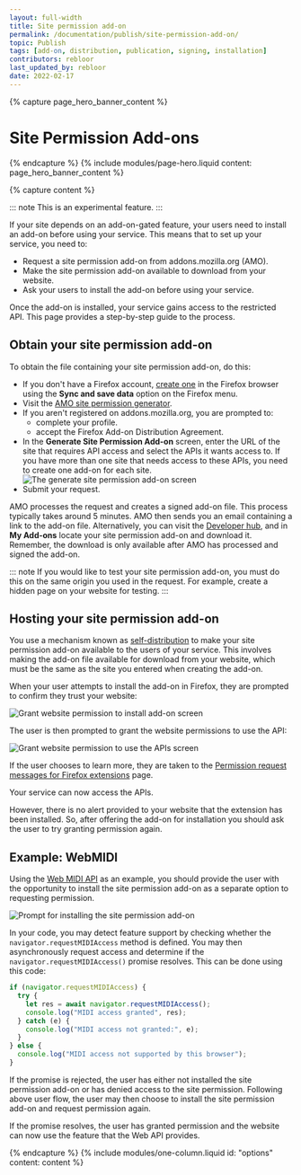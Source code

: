 ```yaml
---
layout: full-width
title: Site permission add-on
permalink: /documentation/publish/site-permission-add-on/
topic: Publish
tags: [add-on, distribution, publication, signing, installation]
contributors: rebloor
last_updated_by: rebloor
date: 2022-02-17
---
```


<!-- Page Hero Banner -->

{% capture page_hero_banner_content %}

# Site Permission Add-ons

{% endcapture %}
{% include modules/page-hero.liquid
	content: page_hero_banner_content
%}

<!-- END: Page Hero Banner -->

<!-- Single Column Body Module -->

{% capture content %}

::: note
This is an experimental feature.
:::


If your site depends on an add-on-gated feature, your users need to install an add-on before using your service. This means that to set up your service, you need to:

- Request a site permission add-on from addons.mozilla.org (AMO).
- Make the site permission add-on available to download from your website.
- Ask your users to install the add-on before using your service.

Once the add-on is installed, your service gains access to the restricted API. This page provides a step-by-step guide to the process.

## Obtain your site permission add-on

To obtain the file containing your site permission add-on, do this:

- If you don't have a Firefox account, [create one](https://support.mozilla.org/en-US/kb/how-do-i-set-sync-my-computer#w_create-a-firefox-account) in the Firefox browser using the **Sync and save data** option on the Firefox menu.
- Visit the [AMO site permission generator](https://addons.mozilla.org/en-US/developers/site_permission_generator/).
- If you aren't registered on addons.mozilla.org, you are prompted to:
  - complete your profile.
  - accept the Firefox Add-on Distribution Agreement.
- In the **Generate Site Permission Add-on** screen, enter the URL of the site that requires API access and select the APIs it wants access to. If you have more than one site that needs access to these APIs, you need to create one add-on for each site.
  ![The generate site permission add-on screen](/assets/img/publish/gen-site-permission-add-on.png "The generate site permission add-on screen")
- Submit your request.

AMO processes the request and creates a signed add-on file. This process typically takes around 5 minutes. AMO then sends you an email containing a link to the add-on file. Alternatively, you can visit the [Developer hub](https://addons.mozilla.orgdevelopers/), and in **My Add-ons** locate your site permission add-on and download it. Remember, the download is only available after AMO has processed and signed the add-on.

::: note
If you would like to test your site permission add-on, you must do this on the same origin you used in the request. For example, create a hidden page on your website for testing.
:::

## Hosting your site permission add-on

You use a mechanism known as [self-distribution](https://extensionworkshop.com/documentation/publish/self-distribution/) to make your site permission add-on available to the users of your service. This involves making the add-on file available for download from your website, which must be the same as the site you entered when creating the add-on.

When your user attempts to install the add-on in Firefox, they are prompted to confirm they trust your website:

![Grant website permission to install add-on screen](/assets/img/publish/site-permission-add-on-install.png "Grant website permission to install add-on screen")

The user is then prompted to grant the website permissions to use the API:

![Grant website permission to use the APIs screen](/assets/img/publish/site-permission-add-on-add.png "Grant website permission to use the APIs screen")

If the user chooses to learn more, they are taken to the [Permission request messages for Firefox extensions](https://support.mozilla.org/en-US/kb/permission-request-messages-firefox-extensions) page.

Your service can now access the APIs.

However, there is no alert provided to your website that the extension has been installed. So, after offering the add-on for installation you should ask the user to try granting permission again.

## Example: WebMIDI

Using the [Web MIDI API](https://developer.mozilla.org/en-US/docs/Web/API/Web_MIDI_API) as an example, you should provide the user with the opportunity to install the site permission add-on as a separate option to requesting permission.

![Prompt for installing the site permission add-on](/assets/img/publish/site-permission-add-on-prompt.png "Prompt for installing the site permission add-on")

In your code, you may detect feature support by checking whether the `navigator.requestMIDIAccess` method is defined. You may then asynchronously request access and determine if the `navigator.requestMIDIAccess()` promise resolves. This can be done using this code:

``` javascript
if (navigator.requestMIDIAccess) {
  try {
    let res = await navigator.requestMIDIAccess();
    console.log("MIDI access granted", res);
  } catch (e) {
    console.log("MIDI access not granted:", e);
  }
} else {
  console.log("MIDI access not supported by this browser");
}

```

If the promise is rejected, the user has either not installed the site permission add-on or has denied access to the site permission. Following above user flow, the user may then choose to install the site permission add-on and request permission again.

If the promise resolves, the user has granted permission and the website can now use the feature that the Web API provides.

{% endcapture %}
{% include modules/one-column.liquid
  id: "options"
  content: content
%}

<!-- END: Single Column Body Module -->
